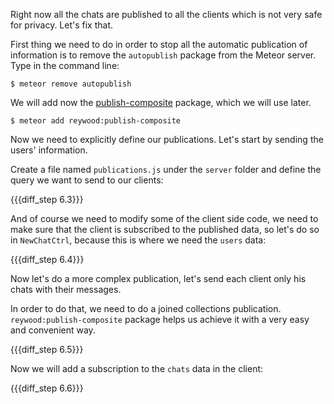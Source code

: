 Right now all the chats are published to all the clients which is not very safe for privacy. Let's fix that.

First thing we need to do in order to stop all the automatic publication of information is to remove the `autopublish` package from the Meteor server. Type in the command line:

    $ meteor remove autopublish

We will add now the [publish-composite](https://atmospherejs.com/reywood/publish-composite) package, which we will use later.

    $ meteor add reywood:publish-composite

Now we need to explicitly define our publications. Let's start by sending the users' information.

Create a file named `publications.js` under the `server` folder and define the query we want to send to our clients:

{{{diff_step 6.3}}}

And of course we need to modify some of the client side code, we need to make sure that the client is subscribed to the published data, so let's do so in `NewChatCtrl`, because this is where we need the `users` data:

{{{diff_step 6.4}}}

Now let's do a more complex publication, let's send each client only his chats with their messages.

In order to do that, we need to do a joined collections publication. `reywood:publish-composite` package helps us achieve it with a very easy and convenient way.

{{{diff_step 6.5}}}

Now we will add a subscription to the `chats` data in the client:

{{{diff_step 6.6}}}
